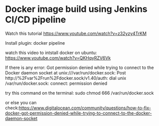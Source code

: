 # Docker image build using Jenkins CI/CD pipeline

Watch this tutorial https://www.youtube.com/watch?v=z32yzy4TrKM

Install plugin: docker pipeline

watch this video to intstall docker on ubuntu: https://www.youtube.com/watch?v=QKHqyRZV6Vk

If there is any error:
Got permission denied while trying to connect to the Docker daemon socket at unix:///var/run/docker.sock: Post http://%2Fvar%2Frun%2Fdocker.sock/v1.40/auth: dial unix /var/run/docker.sock: connect: permission denied

try this command on the terminal:
sudo chmod 666 /var/run/docker.sock

or else you can check:https://www.digitalocean.com/community/questions/how-to-fix-docker-got-permission-denied-while-trying-to-connect-to-the-docker-daemon-socket
